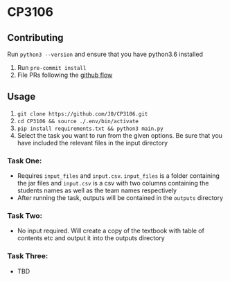 # CP3106



## Contributing

Run `python3 --version` and ensure that you have python3.6 installed

1. Run `pre-commit install`
2. File PRs following the [github flow](https://guides.github.com/introduction/flow/)


## Usage
1. `git clone https://github.com/J0/CP3106.git`
2. `cd CP3106 && source ./.env/bin/activate`
3. `pip install requirements.txt && python3 main.py`
4. Select the task you want to run from the given options. Be sure that you have included the relevant files in the input directory



### Task One:
- Requires `input_files` and `input.csv`. `input_files` is a folder containing the jar files and `input.csv` is a csv with two columns containing the students names as well as the team names respectively
- After running the task, outputs will be contained in the `outputs` directory



### Task Two:
- No input required. Will create a copy of the textbook with table of contents etc and output it into the outputs directory


### Task Three:
- TBD

